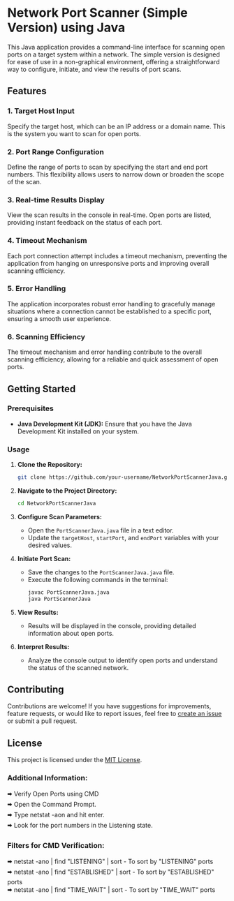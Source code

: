 # Network Port Scanner (Simple Version) using Java

This Java application provides a command-line interface for scanning open ports on a target system within a network. The simple version is designed for ease of use in a non-graphical environment, offering a straightforward way to configure, initiate, and view the results of port scans.

## Features

### 1. Target Host Input
Specify the target host, which can be an IP address or a domain name. This is the system you want to scan for open ports.

### 2. Port Range Configuration
Define the range of ports to scan by specifying the start and end port numbers. This flexibility allows users to narrow down or broaden the scope of the scan.

### 3. Real-time Results Display
View the scan results in the console in real-time. Open ports are listed, providing instant feedback on the status of each port.

### 4. Timeout Mechanism
Each port connection attempt includes a timeout mechanism, preventing the application from hanging on unresponsive ports and improving overall scanning efficiency.

### 5. Error Handling
The application incorporates robust error handling to gracefully manage situations where a connection cannot be established to a specific port, ensuring a smooth user experience.

### 6. Scanning Efficiency
The timeout mechanism and error handling contribute to the overall scanning efficiency, allowing for a reliable and quick assessment of open ports.

## Getting Started

### Prerequisites

- **Java Development Kit (JDK):** Ensure that you have the Java Development Kit installed on your system.

### Usage

1. **Clone the Repository:**
   ```bash
   git clone https://github.com/your-username/NetworkPortScannerJava.git
   ```

2. **Navigate to the Project Directory:**
   ```bash
   cd NetworkPortScannerJava
   ```

3. **Configure Scan Parameters:**
   - Open the `PortScannerJava.java` file in a text editor.
   - Update the `targetHost`, `startPort`, and `endPort` variables with your desired values.

4. **Initiate Port Scan:**
   - Save the changes to the `PortScannerJava.java` file.
   - Execute the following commands in the terminal:
     ```bash
     javac PortScannerJava.java
     java PortScannerJava
     ```

5. **View Results:**
   - Results will be displayed in the console, providing detailed information about open ports.

6. **Interpret Results:**
   - Analyze the console output to identify open ports and understand the status of the scanned network.

## Contributing

Contributions are welcome! If you have suggestions for improvements, feature requests, or would like to report issues, feel free to [create an issue](https://github.com/Pranav-Amin-10/NetworkPortScanner/issues) or submit a pull request.

## License

This project is licensed under the [MIT License](LICENSE).

### Additional Information:<br>
🠮 Verify Open Ports using CMD<br>
🠮 Open the Command Prompt.<br>
🠮 Type netstat -aon and hit enter.<br>
🠮 Look for the port numbers in the Listening state.<br>

### Filters for CMD Verification:<br>
🠮 netstat -ano | find "LISTENING" | sort        - To sort by "LISTENING" ports<br>
🠮 netstat -ano | find "ESTABLISHED" | sort      - To sort by "ESTABLISHED" ports<br>
🠮 netstat -ano | find "TIME_WAIT" | sort        - To sort by "TIME_WAIT" ports<br>



